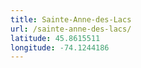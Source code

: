 ```yaml
---
title: Sainte-Anne-des-Lacs
url: /sainte-anne-des-lacs/
latitude: 45.8615511
longitude: -74.1244186
---
```

